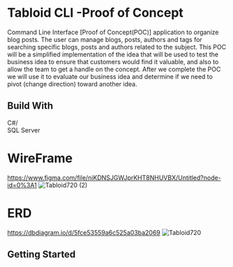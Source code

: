 # Tabloid CLI -Proof of Concept

Command Line Interface [Proof of Concept(POC)] application to organize blog posts. The user can manage blogs, posts, authors and tags for searching specific blogs, posts and authors related to the subject. This POC will be a simplified implementation of the idea that will be used to test the business idea to ensure that customers would find it valuable, and also to allow the team to get a handle on the concept. After we complete the POC we will use it to evaluate our business idea and determine if we need to pivot (change direction) toward another idea.
## Build With
C#/<br>
SQL Server


# WireFrame 
https://www.figma.com/file/niKDNSJGWJprKHT8NHUVBX/Untitled?node-id=0%3A1
![Tabloid720 (2)](https://user-images.githubusercontent.com/106984214/196718905-b37f3b98-a353-4fa9-b1b9-e518842ac0f2.png)

# ERD
https://dbdiagram.io/d/5fce53559a6c525a03ba2069
![Tabloid720](https://user-images.githubusercontent.com/106984214/196718939-cae89f82-1390-4d3a-b14a-7810f609062d.png)

## Getting Started


